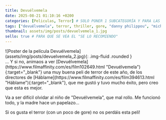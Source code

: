 ```yaml
---
title: Devuélvemela
date: 2025-08-21 01:10:16 +0200
categories: [Peliculas, Terror] # SOLO PONER 1 SUBCATEGORÍA Y PARA LAS SERIES PONER UN CARACTER INVISIBLE, COPIALO DE ENTRE LOS PARÉNTESIS (ㅤ), AL FINAL DE LA SUBCATEGORÍA, POR EJEMPLO [Series, "Thrillerㅤ"]
tags: ["devuélvemela", terror, thriller, gore, "danny philippou", "michael philippou"]
thumbnail: assets/img/posts/devuelvemela_1.jpg
sello: true # PARA QUE SE VEA EL "SE LO RECOMIENDO"
---
```


<div class="row mb-4">
  <div class="col-md-5" markdown="1">
![Poster de la película Devuélvemela](assets/img/posts/devuelvemela_2.jpg){: .img-fluid .rounded }
  </div>
  <div class="col-md-7" markdown="1">
... Y si no, animaos a ver [Devuélvemela](https://www.filmaffinity.com/es/film102649.html "Devuélvemela"){:target="_blank"} una muy buena peli de terror de este año, de los directores de [Háblame](https://www.filmaffinity.com/es/film394613.html "Háblame"){:target="_blank"}, que me gustó y tuvo mucho éxito, pero creo que esta es mejor.

Va a ser difícil olvidar al niño de "Devuélvemela", que mal rollo. Me funcionó todo, y la madre hace un papelazo...

Si os gusta el terror (con un poco de gore) no os perdáis esta peli!
  </div>
</div>
